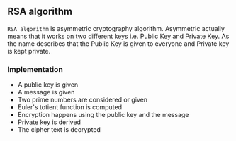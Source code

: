 ## RSA algorithm

`RSA algorithm` is asymmetric cryptography algorithm. Asymmetric actually means that it works on two different keys i.e. Public Key and Private Key. As the name describes that the Public Key is given to everyone and Private key is kept private.

### Implementation
* A public key is given
* A message is given
* Two prime numbers are considered or given
* Euler's totient function is computed
* Encryption happens using the public key and the message
* Private key is derived
* The cipher text is decrypted
